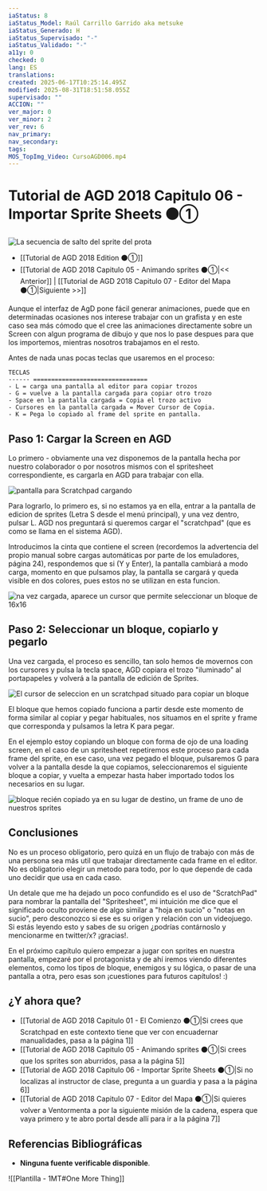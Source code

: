 ```yaml
---
iaStatus: 8
iaStatus_Model: Raúl Carrillo Garrido aka metsuke
iaStatus_Generado: H
iaStatus_Supervisado: "-"
iaStatus_Validado: "-"
a11y: 0
checked: 0
lang: ES
translations:
created: 2025-06-17T10:25:14.495Z
modified: 2025-08-31T18:51:58.055Z
supervisado: ""
ACCION: ""
ver_major: 0
ver_minor: 2
ver_rev: 6
nav_primary:
nav_secondary:
tags:
MOS_TopImg_Video: CursoAGD006.mp4
---
```

# Tutorial de AGD 2018 Capitulo 06 - Importar Sprite Sheets ⚫①

![La secuencia de salto del sprite del prota](PublicBrain/_resources/817694b86c4ed96db1dbf6c390bab679_MD5.jpg)

* [[Tutorial de AGD 2018 Edition ⚫①]]
* [[Tutorial de AGD 2018 Capitulo 05 - Animando sprites ⚫①|<< Anterior]]  | [[Tutorial de AGD 2018 Capitulo 07 - Editor del Mapa ⚫①|Siguiente >>]]

Aunque el interfaz de AgD pone fácil generar animaciones, puede que en determinadas ocasiones nos interese trabajar con un grafista y en este caso sea más cómodo que el cree las animaciones directamente sobre un Screen con algun programa de dibujo y que nos lo pase despues para que los importemos, mientras nosotros trabajamos en el resto.

Antes de nada unas pocas teclas que usaremos en el proceso:

```pre
TECLAS
------ ================================
- L = carga una pantalla al editor para copiar trozos
- G = vuelve a la pantalla cargada para copiar otro trozo
- Space en la pantalla cargada = Copia el trozo activo
- Cursores en la pantalla cargada = Mover Cursor de Copia.
- K = Pega lo copiado al frame del sprite en pantalla.
```
## Paso 1: Cargar la Screen en AGD

Lo primero - obviamente una vez disponemos de la pantalla hecha por nuestro colaborador o por nosotros mismos con el spritesheet correspondiente, es cargarla en AGD para trabajar con ella.

![pantalla para Scratchpad cargando](PublicBrain/_resources/966a13018aaf5483c9c1e6c156550c68_MD5.jpeg)

Para lograrlo, lo primero es, si no estamos ya en ella, entrar a la pantalla de edicion de sprites (Letra S desde el menú principal), y una vez dentro, pulsar L. AGD nos preguntará si queremos cargar el "scratchpad" (que es como se llama en el sistema AGD).

Introducimos la cinta que contiene el screen (recordemos la advertencia del propio manual sobre cargas automáticas por parte de los emuladores, página 24), respondemos que si (Y y Enter), la pantalla cambiará a modo carga, momento en que pulsamos play, la pantalla se cargará y queda visible en dos colores, pues estos no se utilizan en esta funcion.

![na vez cargada, aparece un cursor que permite seleccionar un bloque de 16x16](PublicBrain/_resources/0781af4d74e164ca6aa31213a35a1435_MD5.jpeg)

## Paso 2: Seleccionar un bloque, copiarlo y pegarlo

Una vez cargada, el proceso es sencillo, tan solo hemos de movernos con los cursores y pulsa la tecla space, AGD copiara el trozo "iluminado" al portapapeles y volverá a la pantalla de edición de Sprites.

![El cursor de seleccion en un scratchpad situado para copiar un bloque](PublicBrain/_resources/d40aa57113f091d232d7f58f968ec224_MD5.jpeg)

El bloque que hemos copiado funciona a partir desde este momento de forma similar al copiar y pegar habituales, nos situamos en el sprite y frame que corresponda y pulsamos la letra K para pegar.

En el ejemplo estoy copiando un bloque con forma de ojo de una loading screen, en el caso de un spritesheet repetiremos este proceso para cada frame del sprite, en ese caso, una vez pegado el bloque, pulsaremos G para volver a la pantalla desde la que copiamos, seleccionaremos el siguiente bloque a copiar, y vuelta a empezar hasta haber importado todos los necesarios en su lugar.

![bloque recién copiado ya en su lugar de destino, un frame de uno de nuestros sprites](PublicBrain/_resources/7b6eb5c066c4d77da179d45d5b421c30_MD5.jpeg)

## Conclusiones

No es un proceso obligatorio, pero quizá en un flujo de trabajo con más de una persona sea más util que trabajar directamente cada frame en el editor. No es obligatorio elegir un metodo para todo, por lo que depende de cada uno decidir que usa en cada caso.

Un detale que me ha dejado un poco confundido es el uso de "ScratchPad" para nombrar la pantalla del "Spritesheet", mi intuición me dice que el significado oculto proviene de algo similar a "hoja en sucio" o "notas en sucio", pero desconozco si ese es su origen y relación con un videojuego. Si estás leyendo esto y sabes de su origen ¿podrías contárnoslo y mencionarme en twitter/x? ¡gracias!.

En el próximo capítulo quiero empezar a jugar con sprites en nuestra pantalla, empezaré por el protagonista y de ahí iremos viendo diferentes elementos, como los tipos de bloque, enemigos y su lógica, o pasar de una pantalla a otra, pero esas son ¡cuestiones para futuros capítulos! :)

## ¿Y ahora que?

* [[Tutorial de AGD 2018 Capitulo 01 - El Comienzo ⚫①|Si crees que Scratchpad en este contexto tiene que ver con encuadernar manualidades, pasa a la página 1]]
* [[Tutorial de AGD 2018 Capitulo 05 - Animando sprites ⚫①|Si crees que los sprites son aburridos, pasa a la página 5]]
* [[Tutorial de AGD 2018 Capitulo 06 - Importar Sprite Sheets ⚫①|Si no localizas al instructor de clase, pregunta a un guardia y pasa a la página 6]]
* [[Tutorial de AGD 2018 Capitulo 07 - Editor del Mapa ⚫①|Si quieres volver a Ventormenta a por la siguiente misión de la cadena, espera que vaya primero y te abro portal desde allí para ir a la página 7]]

## Referencias Bibliográficas

- **Ninguna fuente verificable disponible**.  

![[Plantilla - 1MT#One More Thing]]
